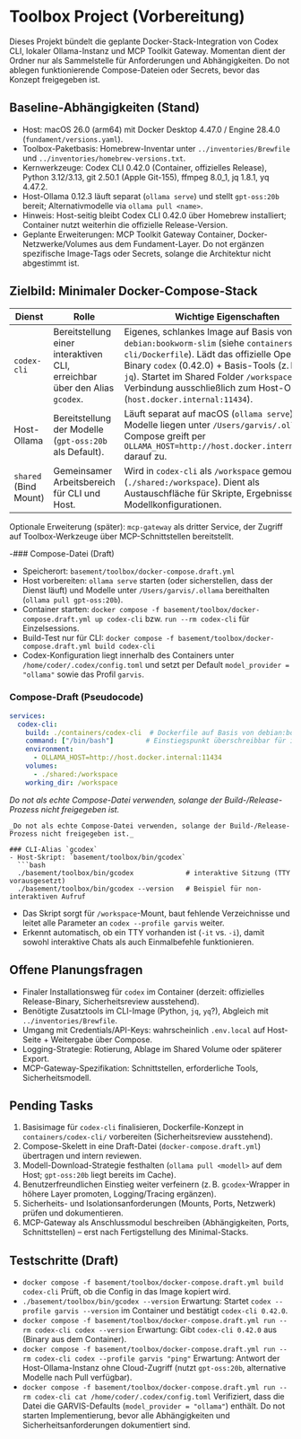 # Toolbox Project (Vorbereitung)

Dieses Projekt bündelt die geplante Docker-Stack-Integration von Codex CLI, lokaler Ollama-Instanz und MCP Toolkit Gateway.
Momentan dient der Ordner nur als Sammelstelle für Anforderungen und Abhängigkeiten.
Do not ablegen funktionierende Compose-Dateien oder Secrets, bevor das Konzept freigegeben ist.

## Baseline-Abhängigkeiten (Stand)
- Host: macOS 26.0 (arm64) mit Docker Desktop 4.47.0 / Engine 28.4.0 (`fundament/versions.yaml`).
- Toolbox-Paketbasis: Homebrew-Inventar unter `../inventories/Brewfile` und `../inventories/homebrew-versions.txt`.
- Kernwerkzeuge: Codex CLI 0.42.0 (Container, offizielles Release), Python 3.12/3.13, git 2.50.1 (Apple Git-155), ffmpeg 8.0_1, jq 1.8.1, yq 4.47.2.
- Host-Ollama 0.12.3 läuft separat (`ollama serve`) und stellt `gpt-oss:20b` bereit; Alternativmodelle via `ollama pull <name>`.
- Hinweis: Host-seitig bleibt Codex CLI 0.42.0 über Homebrew installiert; Container nutzt weiterhin die offizielle Release-Version.
- Geplante Erweiterungen: MCP Toolkit Gateway Container, Docker-Netzwerke/Volumes aus dem Fundament-Layer.
Do not ergänzen spezifische Image-Tags oder Secrets, solange die Architektur nicht abgestimmt ist.

## Zielbild: Minimaler Docker-Compose-Stack
| Dienst | Rolle | Wichtige Eigenschaften |
| ------ | ----- | ---------------------- |
| `codex-cli` | Bereitstellung einer interaktiven CLI, erreichbar über den Alias `gcodex`. | Eigenes, schlankes Image auf Basis von `debian:bookworm-slim` (siehe `containers/codex-cli/Dockerfile`). Lädt das offizielle OpenAI-Binary `codex` (0.42.0) + Basis-Tools (z. B. `curl`, `jq`). Startet im Shared Folder `/workspace`. Verbindung ausschließlich zum Host-Ollama (`host.docker.internal:11434`). |
| Host-Ollama | Bereitstellung der Modelle (`gpt-oss:20b` als Default). | Läuft separat auf macOS (`ollama serve`). Modelle liegen unter `/Users/garvis/.ollama`. Compose greift per `OLLAMA_HOST=http://host.docker.internal:11434` darauf zu. |
| `shared` (Bind Mount) | Gemeinsamer Arbeitsbereich für CLI und Host. | Wird in `codex-cli` als `/workspace` gemountet (`./shared:/workspace`). Dient als Austauschfläche für Skripte, Ergebnisse und Modellkonfigurationen. |

Optionale Erweiterung (später): `mcp-gateway` als dritter Service, der Zugriff auf Toolbox-Werkzeuge über MCP-Schnittstellen bereitstellt.

-### Compose-Datei (Draft)
- Speicherort: `basement/toolbox/docker-compose.draft.yml`
- Host vorbereiten: `ollama serve` starten (oder sicherstellen, dass der Dienst läuft) und Modelle unter `/Users/garvis/.ollama` bereithalten (`ollama pull gpt-oss:20b`).
- Container starten: `docker compose -f basement/toolbox/docker-compose.draft.yml up codex-cli` bzw. `run --rm codex-cli` für Einzelsessions.
- Build-Test nur für CLI: `docker compose -f basement/toolbox/docker-compose.draft.yml build codex-cli`
- Codex-Konfiguration liegt innerhalb des Containers unter `/home/coder/.codex/config.toml` und setzt per Default `model_provider = "ollama"` sowie das Profil `garvis`.

### Compose-Draft (Pseudocode)
```yaml
services:
  codex-cli:
    build: ./containers/codex-cli  # Dockerfile auf Basis von debian:bookworm-slim
    command: ["/bin/bash"]        # Einstiegspunkt überschreibbar für interaktive Sessions
    environment:
      - OLLAMA_HOST=http://host.docker.internal:11434
    volumes:
      - ./shared:/workspace
    working_dir: /workspace
```
_Do not als echte Compose-Datei verwenden, solange der Build-/Release-Prozess nicht freigegeben ist._
```
_Do not als echte Compose-Datei verwenden, solange der Build-/Release-Prozess nicht freigegeben ist._

### CLI-Alias `gcodex`
- Host-Skript: `basement/toolbox/bin/gcodex`
  ```bash
  ./basement/toolbox/bin/gcodex             # interaktive Sitzung (TTY vorausgesetzt)
  ./basement/toolbox/bin/gcodex --version   # Beispiel für non-interaktiven Aufruf
  ```
- Das Skript sorgt für `/workspace`-Mount, baut fehlende Verzeichnisse und leitet alle Parameter an `codex --profile garvis` weiter.
- Erkennt automatisch, ob ein TTY vorhanden ist (`-it` vs. `-i`), damit sowohl interaktive Chats als auch Einmalbefehle funktionieren.

## Offene Planungsfragen
- Finaler Installationsweg für `codex` im Container (derzeit: offizielles Release-Binary, Sicherheitsreview ausstehend).
- Benötigte Zusatztools im CLI-Image (Python, `jq`, `yq`?), Abgleich mit `../inventories/Brewfile`.
- Umgang mit Credentials/API-Keys: wahrscheinlich `.env.local` auf Host-Seite + Weitergabe über Compose.
- Logging-Strategie: Rotierung, Ablage im Shared Volume oder späterer Export.
- MCP-Gateway-Spezifikation: Schnittstellen, erforderliche Tools, Sicherheitsmodell.

## Pending Tasks
1. Basisimage für `codex-cli` finalisieren, Dockerfile-Konzept in `containers/codex-cli/` vorbereiten (Sicherheitsreview ausstehend).
2. Compose-Skelett in eine Draft-Datei (`docker-compose.draft.yml`) übertragen und intern reviewen.
3. Modell-Download-Strategie festhalten (`ollama pull <modell>` auf dem Host; `gpt-oss:20b` liegt bereits im Cache).
4. Benutzerfreundlichen Einstieg weiter verfeinern (z. B. `gcodex`-Wrapper in höhere Layer promoten, Logging/Tracing ergänzen).
5. Sicherheits- und Isolationsanforderungen (Mounts, Ports, Netzwerk) prüfen und dokumentieren.
6. MCP-Gateway als Anschlussmodul beschreiben (Abhängigkeiten, Ports, Schnittstellen) – erst nach Fertigstellung des Minimal-Stacks.

## Testschritte (Draft)
- `docker compose -f basement/toolbox/docker-compose.draft.yml build codex-cli`
  Prüft, ob die Config in das Image kopiert wird.
- `./basement/toolbox/bin/gcodex --version`
  Erwartung: Startet `codex --profile garvis --version` im Container und bestätigt `codex-cli 0.42.0`.
- `docker compose -f basement/toolbox/docker-compose.draft.yml run --rm codex-cli codex --version`
  Erwartung: Gibt `codex-cli 0.42.0` aus (Binary aus dem Container).
- `docker compose -f basement/toolbox/docker-compose.draft.yml run --rm codex-cli codex --profile garvis "ping"`
  Erwartung: Antwort der Host-Ollama-Instanz ohne Cloud-Zugriff (nutzt `gpt-oss:20b`, alternative Modelle nach Pull verfügbar).
- `docker compose -f basement/toolbox/docker-compose.draft.yml run --rm codex-cli cat /home/coder/.codex/config.toml`
  Verifiziert, dass die Datei die GARVIS-Defaults (`model_provider = "ollama"`) enthält.
Do not starten Implementierung, bevor alle Abhängigkeiten und Sicherheitsanforderungen dokumentiert sind.
